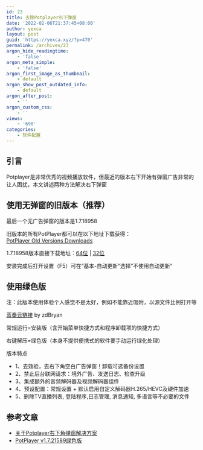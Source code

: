 ```yaml
---
id: 23
title: 去除Potplayer右下弹窗
date: '2022-02-06T21:37:45+08:00'
author: yexca
layout: post
guid: 'https://yexca.xyz/?p=470'
permalink: /archives/23
argon_hide_readingtime:
    - 'false'
argon_meta_simple:
    - 'false'
argon_first_image_as_thumbnail:
    - default
argon_show_post_outdated_info:
    - default
argon_after_post:
    - ''
argon_custom_css:
    - ''
views:
    - '690'
categories:
    - 软件配置
---
```


## 引言

Potplayer是非常优秀的视频播放软件，但最近的版本右下开始有弹窗广告非常的让人困扰，本文讲述两种方法解决右下弹窗

## 使用无弹窗的旧版本（推荐）

最后一个无广告弹窗的版本是1.7.18958

旧版本的所有PotPlayer都可以在以下地址下载获得：  
[PotPlayer Old Versions Downloads](https://www.videohelp.com/software/PotPlayer/old-versions)

1.7.18958版本直接下载地址：[64位](https://www.videohelp.com/download/PotPlayerSetup64-1.7.18958.exe) | [32位](https://www.videohelp.com/download/PotPlayerSetup-1.7.18958.exe)

安装完成后打开设置（F5）可在”基本-自动更新“选择”不使用自动更新“

## 使用绿色版

注：此版本使用体验个人感觉不是太好，例如不能靠近吸附，以源文件比例打开等

[蓝奏云链接](https://xiaodao.lanzoux.com/b0dpu58zc) by zdBryan

常规运行=安装版（含开始菜单快捷方式和程序卸载项的快捷方式）

右键解压=绿色版（本身不提供便携式的软件要手动运行绿化处理）

版本特点

- 1、去效验，去右下角空白广告弹窗！卸载可选备份设置
- 2、禁止后台联网请求：境外广告、发送日志、检查升级
- 3、集成额外的音频解码器及视频解码器组件
- 4、预设配置：常规设置 + 默认启用自定义解码器H.265/HEVC及硬件加速
- 5、删除TV直播列表, 登陆程序,日志管理, 消息通知, 多语言等不必要的文件

## 参考文章

- [关于Potplayer右下角弹窗解决方案](https://blog.csdn.net/luwieer/article/details/109590992)
- [PotPlayer v1.7.21589绿色版](https://xd.x6d.com/i-wz-10120.html)